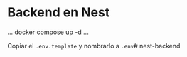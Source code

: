 # Backend en Nest

...
docker compose up -d
...

Copiar el ```.env.template``` y nombrarlo a ``.env``# nest-backend
